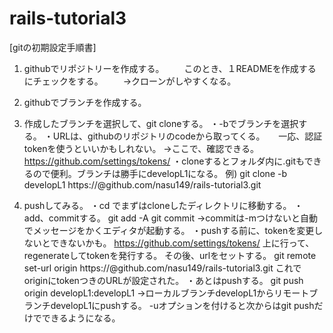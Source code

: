 # rails-tutorial3

[gitの初期設定手順書]
1. githubでリポジトリーを作成する。
　　このとき、１READMEを作成するにチェックをする。
　　→クローンがしやすくなる。
2. githubでブランチを作成する。

3. 作成したブランチを選択して、git cloneする。
    ・-bでブランチを選択する。
    ・URLは、githubのリポジトリのcodeから取ってくる。
    　  一応、認証tokenを使うといいかもしれない。
        →ここで、確認できる。　https://github.com/settings/tokens/
    ・cloneするとフォルダ内に.gitもできるので便利。ブランチは勝手にdevelopL1になる。
    例) git clone -b developL1 https://<token>@github.com/nasu149/rails-tutorial3.git

4. pushしてみる。
    ・cd でまずはcloneしたディレクトリに移動する。
    ・add、commitする。
        git add -A
        git commit
        →commitは-mつけないと自動でメッセージをかくエディタが起動する。
    ・pushする前に、tokenを変更しないとできないかも。
      https://github.com/settings/tokens/
      上に行って、regenerateしてtokenを発行する。
      その後、urlをセットする。
        git remote set-url origin https://<token>@github.com/nasu149/rails-tutorial3.git
      これでoriginにtokenつきのURLが設定された。
    ・あとはpushする。
        git push origin developL1:developL1
        →ローカルブランチdevelopL1からリモートブランチdevelopL1にpushする。
        -uオプションを付けると次からはgit pushだけでできるようになる。
